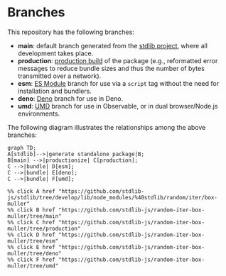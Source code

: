 <!--

@license Apache-2.0

Copyright (c) 2022 The Stdlib Authors.

Licensed under the Apache License, Version 2.0 (the "License");
you may not use this file except in compliance with the License.
You may obtain a copy of the License at

    http://www.apache.org/licenses/LICENSE-2.0

Unless required by applicable law or agreed to in writing, software
distributed under the License is distributed on an "AS IS" BASIS,
WITHOUT WARRANTIES OR CONDITIONS OF ANY KIND, either express or implied.
See the License for the specific language governing permissions and
limitations under the License.

-->

# Branches

This repository has the following branches:

-   **main**: default branch generated from the [stdlib project][stdlib-url], where all development takes place.
-   **production**: [production build][production-url] of the package (e.g., reformatted error messages to reduce bundle sizes and thus the number of bytes transmitted over a network).
-   **esm**: [ES Module][esm-url] branch for use via a `script` tag without the need for installation and bundlers.
-   **deno**: [Deno][deno-url] branch for use in Deno.
-   **umd**: [UMD][umd-url] branch for use in Observable, or in dual browser/Node.js environments.

The following diagram illustrates the relationships among the above branches:

```mermaid
graph TD;
A[stdlib]-->|generate standalone package|B;
B[main] -->|productionize| C[production];
C -->|bundle| D[esm];
C -->|bundle| E[deno];
C -->|bundle| F[umd];

%% click A href "https://github.com/stdlib-js/stdlib/tree/develop/lib/node_modules/%40stdlib/random/iter/box-muller"
%% click B href "https://github.com/stdlib-js/random-iter-box-muller/tree/main"
%% click C href "https://github.com/stdlib-js/random-iter-box-muller/tree/production"
%% click D href "https://github.com/stdlib-js/random-iter-box-muller/tree/esm"
%% click E href "https://github.com/stdlib-js/random-iter-box-muller/tree/deno"
%% click F href "https://github.com/stdlib-js/random-iter-box-muller/tree/umd"
```

[stdlib-url]: https://github.com/stdlib-js/stdlib/tree/develop/lib/node_modules/%40stdlib/random/iter/box-muller
[production-url]: https://github.com/stdlib-js/random-iter-box-muller/tree/production
[deno-url]: https://github.com/stdlib-js/random-iter-box-muller/tree/deno
[umd-url]: https://github.com/stdlib-js/random-iter-box-muller/tree/umd
[esm-url]: https://github.com/stdlib-js/random-iter-box-muller/tree/esm